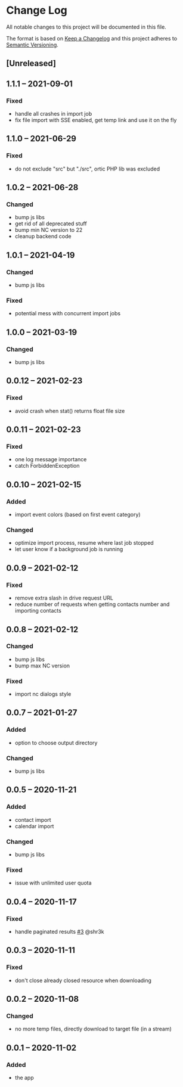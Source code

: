 # Change Log
All notable changes to this project will be documented in this file.

The format is based on [Keep a Changelog](http://keepachangelog.com/)
and this project adheres to [Semantic Versioning](http://semver.org/).

## [Unreleased]
## 1.1.1 – 2021-09-01
### Fixed
- handle all crashes in import job
- fix file import with SSE enabled, get temp link and use it on the fly

## 1.1.0 – 2021-06-29
### Fixed
- do not exclude "src" but "./src", ortic PHP lib was excluded

## 1.0.2 – 2021-06-28
### Changed
- bump js libs
- get rid of all deprecated stuff
- bump min NC version to 22
- cleanup backend code

## 1.0.1 – 2021-04-19
### Changed
- bump js libs

### Fixed
- potential mess with concurrent import jobs

## 1.0.0 – 2021-03-19
### Changed
- bump js libs

## 0.0.12 – 2021-02-23
### Fixed
- avoid crash when stat() returns float file size

## 0.0.11 – 2021-02-23
### Fixed
- one log message importance
- catch ForbiddenException

## 0.0.10 – 2021-02-15
### Added
- import event colors (based on first event category)

### Changed
- optimize import process, resume where last job stopped
- let user know if a background job is running

## 0.0.9 – 2021-02-12
### Fixed
- remove extra slash in drive request URL
- reduce number of requests when getting contacts number and importing contacts

## 0.0.8 – 2021-02-12
### Changed
- bump js libs
- bump max NC version

### Fixed
- import nc dialogs style

## 0.0.7 – 2021-01-27
### Added
- option to choose output directory

### Changed
- bump js libs

## 0.0.5 – 2020-11-21
### Added
- contact import
- calendar import

### Changed
- bump js libs

### Fixed
- issue with unlimited user quota

## 0.0.4 – 2020-11-17
### Fixed
- handle paginated results
[#3](https://github.com/nextcloud/integration_onedrive/issues/3) @shr3k

## 0.0.3 – 2020-11-11
### Fixed
- don't close already closed resource when downloading

## 0.0.2 – 2020-11-08
### Changed
- no more temp files, directly download to target file (in a stream)

## 0.0.1 – 2020-11-02
### Added
* the app
